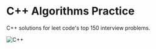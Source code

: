 # C++ Algorithms Practice
C++ solutions for leet code's top 150 interview problems.

![C++](https://img.shields.io/badge/C++-blue)
